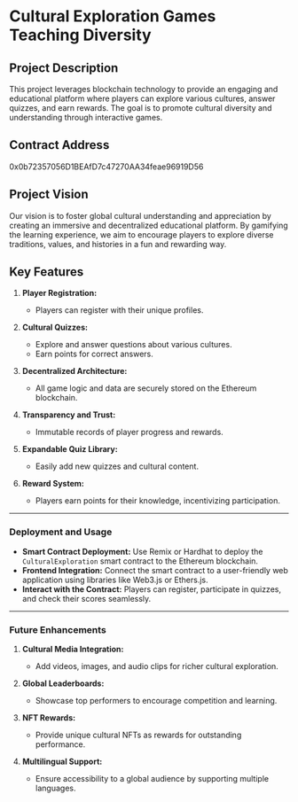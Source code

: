 # Cultural Exploration Games Teaching Diversity

## Project Description
This project leverages blockchain technology to provide an engaging and educational platform where players can explore various cultures, answer quizzes, and earn rewards. The goal is to promote cultural diversity and understanding through interactive games.

## Contract Address
0x0b72357056D1BEAfD7c47270AA34feae96919D56

## Project Vision
Our vision is to foster global cultural understanding and appreciation by creating an immersive and decentralized educational platform. By gamifying the learning experience, we aim to encourage players to explore diverse traditions, values, and histories in a fun and rewarding way.

## Key Features

1. **Player Registration:**
   - Players can register with their unique profiles.

2. **Cultural Quizzes:**
   - Explore and answer questions about various cultures.
   - Earn points for correct answers.

3. **Decentralized Architecture:**
   - All game logic and data are securely stored on the Ethereum blockchain.

4. **Transparency and Trust:**
   - Immutable records of player progress and rewards.

5. **Expandable Quiz Library:**
   - Easily add new quizzes and cultural content.

6. **Reward System:**
   - Players earn points for their knowledge, incentivizing participation.

---

### Deployment and Usage
- **Smart Contract Deployment:** Use Remix or Hardhat to deploy the `CulturalExploration` smart contract to the Ethereum blockchain.
- **Frontend Integration:** Connect the smart contract to a user-friendly web application using libraries like Web3.js or Ethers.js.
- **Interact with the Contract:** Players can register, participate in quizzes, and check their scores seamlessly.

---

### Future Enhancements
1. **Cultural Media Integration:**
   - Add videos, images, and audio clips for richer cultural exploration.

2. **Global Leaderboards:**
   - Showcase top performers to encourage competition and learning.

3. **NFT Rewards:**
   - Provide unique cultural NFTs as rewards for outstanding performance.

4. **Multilingual Support:**
   - Ensure accessibility to a global audience by supporting multiple languages.

